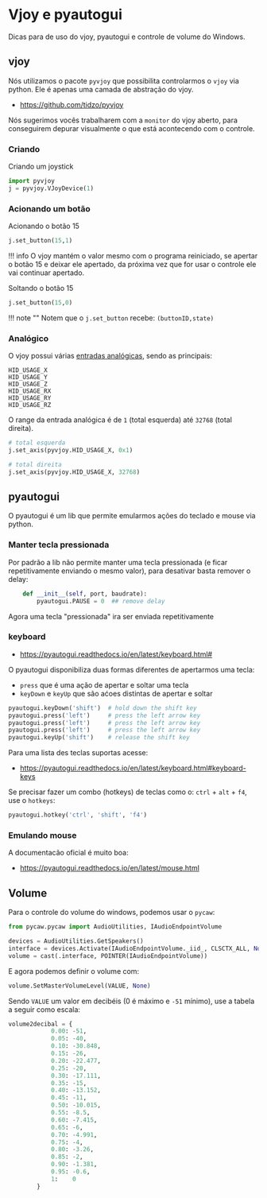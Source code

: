 # Vjoy e pyautogui

Dicas para de uso do vjoy, pyautogui e controle de volume do Windows.

## vjoy

Nós utilizamos o pacote `pyvjoy` que possibilita controlarmos o `vjoy` via python. Ele é apenas uma camada de abstração do vjoy.

- https://github.com/tidzo/pyvjoy

Nós sugerimos vocês trabalharem com a `monitor` do vjoy aberto, para conseguirem depurar visualmente o que está acontecendo com o controle.

### Criando 

Criando um joystick

``` py
import pyvjoy
j = pyvjoy.VJoyDevice(1)
```

### Acionando um botão

Acionando o botão 15

``` py
j.set_button(15,1)
```

!!! info
    O vjoy mantém o valor mesmo com o programa reiniciado, se apertar o botão 15 e deixar ele apertado, da próxima vez que for usar o controle ele vai continuar apertado.

Soltando o botão 15

``` py
j.set_button(15,0)
```

!!! note ""
    Notem que o `j.set_button` recebe: `(buttonID,state)`

### Analógico

O vjoy possui várias [entradas analógicas](https://github.com/shauleiz/vJoy/blob/8111294ef89b25d35fa2617a62ce96d23275ab16/inc/public.h#L238), sendo as principais:

```
HID_USAGE_X
HID_USAGE_Y
HID_USAGE_Z
HID_USAGE_RX
HID_USAGE_RY
HID_USAGE_RZ
```

O range da entrada analógica é de `1` (total esquerda) até `32768` (total direita). 

```py
# total esquerda
j.set_axis(pyvjoy.HID_USAGE_X, 0x1)

# total direita
j.set_axis(pyvjoy.HID_USAGE_X, 32768)
```

## pyautogui

O pyautogui é um lib que permite emularmos ações do teclado e mouse via python.

### Manter tecla pressionada

Por padrão a lib não permite manter uma tecla pressionada (e ficar repetitivamente enviando o mesmo valor), para desativar basta remover o delay:

```py
    def __init__(self, port, baudrate):
        pyautogui.PAUSE = 0  ## remove delay
```

Agora uma tecla "pressionada" ira ser enviada repetitivamente

### keyboard

- https://pyautogui.readthedocs.io/en/latest/keyboard.html#

O pyautogui disponibiliza duas formas diferentes de apertarmos uma tecla: 

- `press` que é uma ação de apertar e soltar uma tecla
- `keyDown` e `keyUp` que são aćoes distintas de apertar e soltar

```py
pyautogui.keyDown('shift')  # hold down the shift key
pyautogui.press('left')     # press the left arrow key
pyautogui.press('left')     # press the left arrow key
pyautogui.press('left')     # press the left arrow key
pyautogui.keyUp('shift')    # release the shift key
```

Para uma lista des teclas suportas acesse:

- https://pyautogui.readthedocs.io/en/latest/keyboard.html#keyboard-keys

Se precisar fazer um combo (hotkeys) de teclas como o: `ctrl` + `alt` + `f4`, use o `hotkeys`:

```py
pyautogui.hotkey('ctrl', 'shift', 'f4')
```

### Emulando mouse

A documentacão oficial é muito boa:

- https://pyautogui.readthedocs.io/en/latest/mouse.html

## Volume 

Para o controle do volume do windows, podemos usar o `pycaw`:

```py
from pycaw.pycaw import AudioUtilities, IAudioEndpointVolume

devices = AudioUtilities.GetSpeakers()
interface = devices.Activate(IAudioEndpointVolume._iid_, CLSCTX_ALL, None)
volume = cast(.interface, POINTER(IAudioEndpointVolume))
```

E agora podemos definir o volume com:

```py
volume.SetMasterVolumeLevel(VALUE, None)
```

Sendo `VALUE` um valor em decibéis (0 é máximo e `-51` mínimo), use a tabela a seguir como escala:

```py
volume2decibal = {
            0.00: -51,
            0.05: -40,
            0.10: -30.848,
            0.15: -26,
            0.20: -22.477,
            0.25: -20,
            0.30: -17.111,
            0.35: -15,
            0.40: -13.152,
            0.45: -11,
            0.50: -10.015,
            0.55: -8.5,
            0.60: -7.415,
            0.65: -6,
            0.70: -4.991,
            0.75: -4,
            0.80: -3.26,
            0.85: -2,
            0.90: -1.381,
            0.95: -0.6,
            1:    0
        }
```
